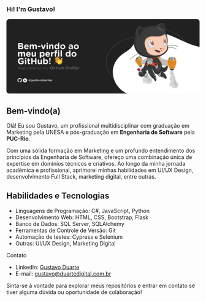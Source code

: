 ### Hi! I'm Gustavo!

![](/assets/header-readme-gustavoduartep.png "This is my GitHub Profile! Welcome!")

## Bem-vindo(a)

Olá! Eu sou Gustavo, um profissional multidisciplinar com graduação em Marketing pela UNESA e pós-graduação em **Engenharia de Software** pela **PUC-Rio**.

Com uma sólida formação em Marketing e um profundo entendimento dos princípios da Engenharia de Software, ofereço uma combinação única de expertise em domínios técnicos e criativos. Ao longo da minha jornada acadêmica e profissional, aprimorei minhas habilidades em UI/UX Design, desenvolvimento Full Stack, marketing digital, entre outras.

## Habilidades e Tecnologias

- Linguagens de Programação: C#, JavaScript, Python
- Desenvolvimento Web: HTML, CSS, Bootstrap, Flask
- Banco de Dados: SQL Server, SQLAlchemy
- Ferramentas de Controle de Versão: Git
- Automação de testes: Cypress e Selenium
- Outras: UI/UX Design, Marketing Digital

Contato

- LinkedIn: [Gustavo Duarte](https://www.linkedin.com/in/gustavoduartep/)
- E-mail: gustavo@duartedigital.com.br

Sinta-se à vontade para explorar meus repositórios e entrar em contato se tiver alguma dúvida ou oportunidade de colaboração!
